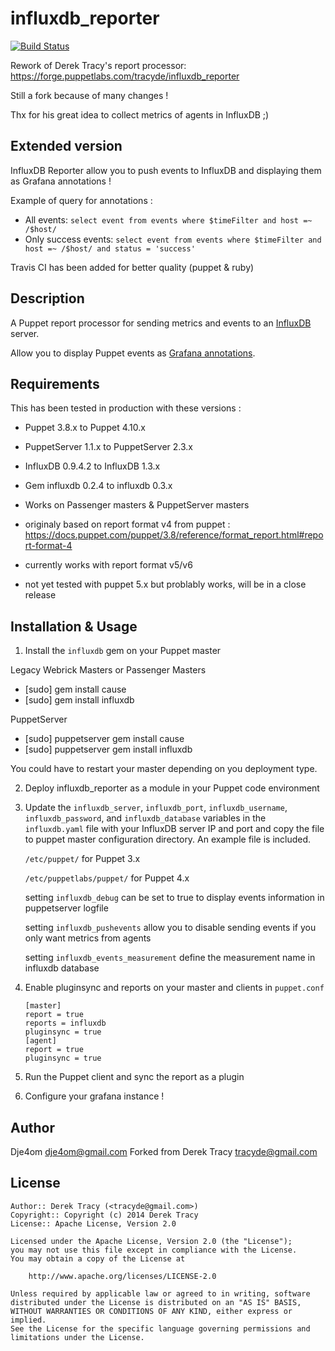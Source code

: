 influxdb_reporter
==============

[![Build Status](https://travis-ci.org/dje4om/puppet-influxdb_reporter.svg?branch=master)](https://travis-ci.org/dje4om/puppet-influxdb_reporter)

Rework of Derek Tracy's report processor: https://forge.puppetlabs.com/tracyde/influxdb_reporter

Still a fork because of many changes !

Thx for his great idea to collect metrics of agents in InfluxDB ;)

Extended version
--------
InfluxDB Reporter allow you to push events to InfluxDB and displaying them as Grafana annotations !

Example of query for annotations :
* All events: `select event from events where $timeFilter and host =~ /$host/`
* Only success events: `select event from events where $timeFilter and host =~ /$host/ and status = 'success'`

Travis CI has been added for better quality (puppet & ruby)

Description
-----------

A Puppet report processor for sending metrics and events to an [InfluxDB](http://influxdb.com/) server.

Allow you to display Puppet events as [Grafana annotations](http://docs.grafana.org/reference/annotations).

Requirements
------------

This has been tested in production with these versions :

* Puppet 3.8.x to Puppet 4.10.x
* PuppetServer 1.1.x to PuppetServer 2.3.x
* InfluxDB 0.9.4.2 to InfluxDB 1.3.x
* Gem influxdb 0.2.4 to influxdb 0.3.x

* Works on Passenger masters & PuppetServer masters

* originaly based on report format v4 from puppet : https://docs.puppet.com/puppet/3.8/reference/format_report.html#report-format-4
* currently works with report format v5/v6
* not yet tested with puppet 5.x but problably works, will be in a close release

Installation & Usage
--------------------

1.  Install the `influxdb` gem on your Puppet master

Legacy Webrick Masters or Passenger Masters
* [sudo] gem install cause
* [sudo] gem install influxdb

PuppetServer
* [sudo] puppetserver gem install cause
* [sudo] puppetserver gem install influxdb

You could have to restart your master depending on you deployment type.

2.  Deploy influxdb_reporter as a module in your Puppet code environment

3.  Update the `influxdb_server`, `influxdb_port`, `influxdb_username`, `influxdb_password`, 
    and `influxdb_database` variables in the `influxdb.yaml` file with your InfluxDB server 
    IP and port and copy the file to puppet master configuration directory. An example file is included.

    `/etc/puppet/` for Puppet 3.x

    `/etc/puppetlabs/puppet/` for Puppet 4.x

    setting `influxdb_debug` can be set to true to display events information in puppetserver logfile

    setting `influxdb_pushevents` allow you to disable sending events if you only want metrics from agents

    setting `influxdb_events_measurement` define the measurement name in influxdb database

4.  Enable pluginsync and reports on your master and clients in `puppet.conf`

        [master]
        report = true
        reports = influxdb
        pluginsync = true
        [agent]
        report = true
        pluginsync = true

5.  Run the Puppet client and sync the report as a plugin

6. Configure your grafana instance !

Author
------

Dje4om <dje4om@gmail.com>
Forked from Derek Tracy <tracyde@gmail.com>

License
-------

    Author:: Derek Tracy (<tracyde@gmail.com>)
    Copyright:: Copyright (c) 2014 Derek Tracy
    License:: Apache License, Version 2.0

    Licensed under the Apache License, Version 2.0 (the "License");
    you may not use this file except in compliance with the License.
    You may obtain a copy of the License at

        http://www.apache.org/licenses/LICENSE-2.0

    Unless required by applicable law or agreed to in writing, software
    distributed under the License is distributed on an "AS IS" BASIS,
    WITHOUT WARRANTIES OR CONDITIONS OF ANY KIND, either express or implied.
    See the License for the specific language governing permissions and
    limitations under the License.
